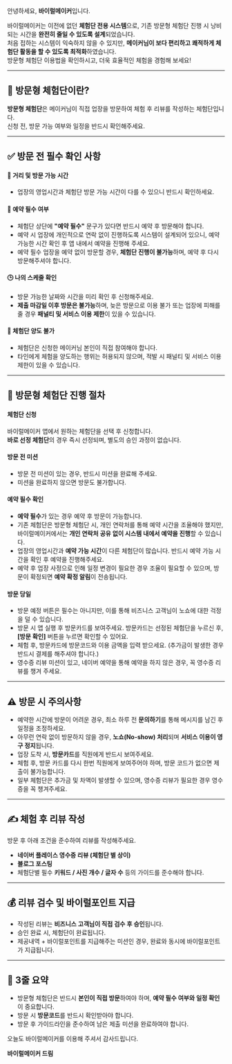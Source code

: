 안녕하세요, **바이럴메이커**입니다.  

바이럴메이커는 이전에 없던 **체험단 전용 시스템**으로, 기존 방문형 체험단 진행 시 낭비되는 시간을 **완전히 줄일 수 있도록 설계**되었습니다.  
처음 접하는 시스템이 익숙하지 않을 수 있지만, **메이커님이 보다 편리하고 쾌적하게 체험단 활동을 할 수 있도록 최적화**하였습니다.  
방문형 체험단 이용법을 확인하시고, 더욱 효율적인 체험을 경험해 보세요!

---

## 🤔 방문형 체험단이란?
**방문형 체험단**은 메이커님이 직접 업장을 방문하여 체험 후 리뷰를 작성하는 체험단입니다.  
신청 전, 방문 가능 여부와 일정을 반드시 확인해주세요.

---

## ✅ 방문 전 필수 확인 사항

#### 📍 거리 및 방문 가능 시간
- 업장의 영업시간과 체험단 방문 가능 시간이 다를 수 있으니 반드시 확인하세요.

#### 📅 예약 필수 여부
- 체험단 상단에 **"예약 필수"** 문구가 있다면 반드시 예약 후 방문해야 합니다.
- 예약 시 업장에 개인적으로 연락 없이 진행하도록 시스템이 설계되어 있으니, 예약 가능한 시간 확인 후 앱 내에서 예약을 진행해 주세요.
- 예약 필수 업장을 예약 없이 방문할 경우, **체험단 진행이 불가능**하며, 예약 후 다시 방문해주셔야 합니다.

#### 🕒 나의 스케줄 확인
- 방문 가능한 날짜와 시간을 미리 확인 후 신청해주세요.
- **제출 마감일 이후 방문은 불가능**하며, 늦은 방문으로 이용 불가 또는 업장에 피해를 줄 경우 **패널티 및 서비스 이용 제한**이 있을 수 있습니다.

#### 🚫 체험단 양도 불가
- 체험단은 신청한 메이커님 본인이 직접 참여해야 합니다.  
- 타인에게 체험을 양도하는 행위는 허용되지 않으며, 적발 시 패널티 및 서비스 이용 제한이 있을 수 있습니다.

---

## 🚀 방문형 체험단 진행 절차

#### 체험단 신청
바이럴메이커 앱에서 원하는 체험단을 선택 후 신청합니다.  
**바로 선정 체험단**의 경우 즉시 선정되며, 별도의 승인 과정이 없습니다.

#### 방문 전 미션
- 방문 전 미션이 있는 경우, 반드시 미션을 완료해 주세요.
- 미션을 완료하지 않으면 방문도 불가합니다.

#### 예약 필수 확인
- **예약 필수**가 있는 경우 예약 후 방문이 가능합니다.
- 기존 체험단은 방문형 체험단 시, 개인 연락처를 통해 예약 시간을 조율해야 했지만, 바이럴메이커에서는 **개인 연락처 공유 없이 시스템 내에서 예약을 진행**할 수 있습니다.
- 업장의 영업시간과 **예약 가능 시간**이 다른 체험단이 많습니다. 반드시 예약 가능 시간을 확인 후 예약을 진행해주세요.  
- 예약 후 업장 사정으로 인해 일정 변경이 필요한 경우 조율이 필요할 수 있으며, 방문이 확정되면 **예약 확정 알림**이 전송됩니다.  

#### 방문 당일  
- 방문 예정 버튼은 필수는 아니지만, 이를 통해 비즈니스 고객님이 노쇼에 대한 걱정을 덜 수 있습니다.  
- 방문 시 앱 실행 후 방문카드를 보여주세요. 방문카드는 선정된 체험단을 누르신 후, **[방문 확인]** 버튼을 누르면 확인할 수 있어요.
- 체험 후, 방문카드에 방문코드와 이용 금액을 입력 받으세요. (추가금이 발생한 경우 반드시 결제를 해주셔야 합니다.)
- 영수증 리뷰 미션이 있고, 네이버 예약을 통해 예약을 하지 않은 경우, 꼭 영수증 리뷰를 챙겨 주세요.

---

## ⚠️ 방문 시 주의사항
- 예약한 시간에 방문이 어려운 경우, 최소 하루 전 **문의하기**를 통해 메시지를 남긴 후 일정을 조정하세요.
- 아무런 연락 없이 방문하지 않을 경우, **노쇼(No-show) 처리**되며 **서비스 이용이 영구 정지**됩니다.
- 업장 도착 시, **방문카드**를 직원에게 반드시 보여주세요.
- 체험 후, 방문 카드를 다시 한번 직원에게 보여주어야 하며, 방문 코드가 없으면 제출이 불가능합니다.
- 일부 체험단은 추가금 및 차액이 발생할 수 있으며, 영수증 리뷰가 필요한 경우 영수증을 꼭 챙겨주세요.

---

## ✍ 체험 후 리뷰 작성
방문 후 아래 조건을 준수하여 리뷰를 작성해주세요.
- **네이버 플레이스 영수증 리뷰 (체험단 별 상이)**  
- **블로그 포스팅**  
- 체험단별 필수 **키워드 / 사진 개수 / 글자 수** 등의 가이드를 준수해야 합니다.

---

## 💰 리뷰 검수 및 바이럴포인트 지급
- 작성된 리뷰는 **비즈니스 고객님이 직접 검수 후 승인**됩니다.
- 승인 완료 시, 체험단이 완료됩니다.
- 제공내역 + 바이럴포인트를 지급해주는 미션인 경우, 완료와 동시에 바이럴포인트가 지급됩니다.

---

## 📌 3줄 요약
- 방문형 체험단은 반드시 **본인이 직접 방문**하여야 하며, **예약 필수 여부와 일정 확인**이 중요합니다. 
- 방문 시 **방문코드**를 반드시 확인받아야 합니다.  
- 방문 후 가이드라인을 준수하여 남은 제출 미션을 완료하여야 합니다.

오늘도 바이럴메이커를 이용해 주셔서 감사드립니다.


**바이럴메이커 드림**

